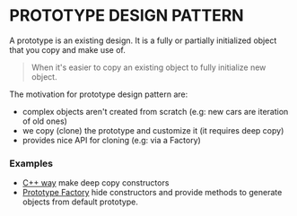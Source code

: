 # PROTOTYPE DESIGN PATTERN

A prototype is an existing design.
It is a fully or partially initialized object that you copy and make use of.

> When it's easier to copy an existing object
> to fully initialize new object.

The motivation for prototype design pattern are:

- complex objects aren't created from scratch (e.g: new cars are iteration of old ones)
- we copy (clone) the prototype and customize it (it requires deep copy)
- provides nice API for cloning (e.g: via a Factory)


### Examples
- [C++ way](./copy_ctors.cpp) make deep copy constructors
- [Prototype Factory](./prototype_factory.cpp) hide constructors and provide methods to generate objects from default prototype.
